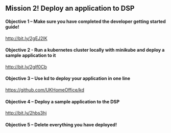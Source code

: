 ## Mission 2! Deploy an application to DSP
#### Objective 1 – Make sure you have completed the developer getting started guide!​
http://bit.ly/2gEJ2IK

#### Objective 2 - Run a kubernetes cluster locally with minikube and deploy a sample application to it
http://bit.ly/2gIf0Cb

#### Objective 3 – Use kd to deploy your application in one line​
https://github.com/UKHomeOffice/kd​

#### Objective 4 – Deploy a sample application to the DSP​
http://bit.ly/2hbs3hj

#### Objective 5 – Delete everything you have deployed!​